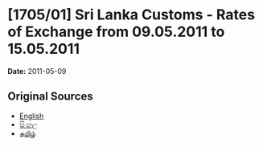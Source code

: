 # [1705/01] Sri Lanka Customs - Rates of Exchange from 09.05.2011 to 15.05.2011

**Date:** 2011-05-09

## Original Sources

- [English](https://documents.gov.lk/view/extra-gazettes/2011/5/1705-01_E.pdf)
- [සිංහල](https://documents.gov.lk/view/extra-gazettes/2011/5/1705-01_S.pdf)
- [தமிழ்](https://documents.gov.lk/view/extra-gazettes/2011/5/1705-01_T.pdf)
